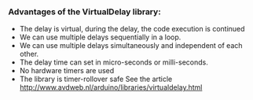 ### Advantages of the VirtualDelay library:
- The delay is virtual, during the delay, the code execution is continued
- We can use multiple delays sequentially in a loop.
- We can use multiple delays simultaneously and independent of each other.
- The delay time can set in micro-seconds or milli-seconds.
- No hardware timers are used
- The library is timer-rollover safe
See the article http://www.avdweb.nl/arduino/libraries/virtualdelay.html
